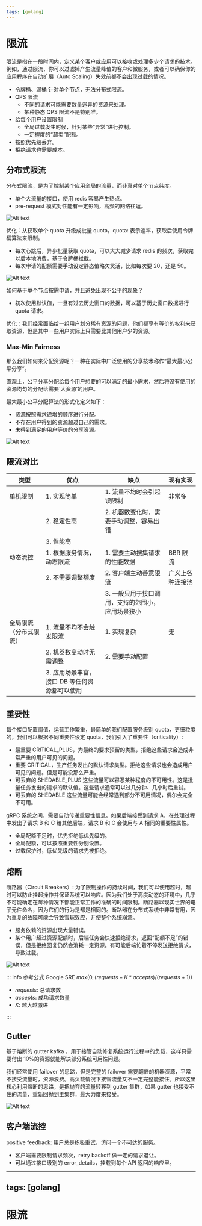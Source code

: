 ```yaml
---
tags: [golang]
---
```


# 限流

限流是指在一段时间内，定义某个客户或应用可以接收或处理多少个请求的技术。例如，通过限流，你可以过滤掉产生流量峰值的客户和微服务，或者可以确保你的应用程序在自动扩展（Auto Scaling）失效前都不会出现过载的情况。

- 令牌桶、漏桶 针对单个节点，无法分布式限流。
- QPS 限流
  - 不同的请求可能需要数量迥异的资源来处理。
  - 某种静态 QPS 限流不是特别准。
- 给每个用户设置限制
  - 全局过载发生时候，针对某些“异常”进行控制。
  - 一定程度的“超卖”配额。
- 按照优先级丢弃。
- 拒绝请求也需要成本。

## 分布式限流

分布式限流，是为了控制某个应用全局的流量，而非真对单个节点纬度。

- 单个大流量的接口，使用 redis 容易产生热点。
- pre-request 模式对性能有一定影响，高频的网络往返。

![Alt text](images/4-%E9%99%90%E6%B5%81/image.png)

优化：从获取单个 quota 升级成批量 quota。quota: 表示速率，获取后使用令牌桶算法来限制。

- 每次心跳后，异步批量获取 quota，可以大大减少请求 redis 的频次，获取完以后本地消费，基于令牌桶拦截。
- 每次申请的配额需要手动设定静态值略欠灵活，比如每次要 20，还是 50。

![Alt text](images/4-%E9%99%90%E6%B5%81/image-1.png)

如何基于单个节点按需申请，并且避免出现不公平的现象？

- 初次使用默认值，一旦有过去历史窗口的数据，可以基于历史窗口数据进行 quota 请求。

优化：我们经常面临给一组用户划分稀有资源的问题，他们都享有等价的权利来获取资源，但是其中一些用户实际上只需要比其他用户少的资源。

### Max-Min Fairness

那么我们如何来分配资源呢？一种在实际中广泛使用的分享技术称作“最大最小公平分享”。

直观上，公平分享分配给每个用户想要的可以满足的最小需求，然后将没有使用的资源均匀的分配给需要‘大资源’的用户。

最大最小公平分配算法的形式化定义如下：

- 资源按照需求递增的顺序进行分配。
- 不存在用户得到的资源超过自己的需求。
- 未得到满足的用户等价的分享资源。

![Alt text](images/4-%E9%99%90%E6%B5%81/image-2.png)

## 限流对比

| 类型                   | 优点                                          | 缺点                                              | 现有实现         |
| ---------------------- | --------------------------------------------- | ------------------------------------------------- | ---------------- |
| 单机限制               | 1. 实现简单                                   | 1. 流量不均时会引起误限制                         | 非常多           |
|                        | 2. 稳定性高                                   | 2. 机器数变化时，需要手动调整，容易出错           |                  |
|                        | 3. 性能高                                     |                                                   |                  |
| 动态流控               | 1. 根据服务情况，动态限流                     | 1. 需要主动搜集请求的性能数据                     | BBR 限流         |
|                        | 2. 不需要调整额度                             | 2. 客户端主动善意限流                             | 广义上各种连接池 |
|                        |                                               | 3. 一般只用于接口调用，支持的范围小，应用场景狭小 |                  |
| 全局限流（分布式限流） | 1. 流量不均不会触发限流                       | 1. 实现复杂                                       | 无               |
|                        | 2. 机器数变动时无需调整                       | 2. 需要手动配置                                   |                  |
|                        | 3. 应用场景丰富，接口 DB 等任何资源都可以使用 |                                                   |                  |

## 重要性

每个接口配置阈值，运营工作繁重，最简单的我们配置服务级别 quota，更细粒度的，我们可以根据不同重要性设定 quota，我们引入了重要性（criticality）:

- 最重要 CRITICAL_PLUS，为最终的要求预留的类型，拒绝这些请求会造成非常严重的用户可见的问题。
- 重要 CRITICAL，生产任务发出的默认请求类型。拒绝这些请求也会造成用户可见的问题。但是可能没那么严重。
- 可丢弃的 SHEDABLE_PLUS 这些流量可以容忍某种程度的不可用性。这是批量任务发出的请求的默认值。这些请求通常可以过几分钟、几小时后重试。
- 可丢弃的 SHEDABLE 这些流量可能会经常遇到部分不可用情况，偶尔会完全不可用。

gRPC 系统之间，需要自动传递重要性信息。如果后端接受到请求 A，在处理过程中发出了请求 B 和 C 给其他后端，请求 B 和 C 会使用与 A 相同的重要性属性。

- 全局配额不足时，优先拒绝低优先级的。
- 全局配额，可以按照重要性分别设置。
- 过载保护时，低优先级的请求先被拒绝。

## 熔断

断路器（Circuit Breakers）: 为了限制操作的持续时间，我们可以使用超时，超时可以防止挂起操作并保证系统可以响应。因为我们处于高度动态的环境中，几乎不可能确定在每种情况下都能正常工作的准确的时间限制。断路器以现实世界的电子元件命名，因为它们的行为是都是相同的。断路器在分布式系统中非常有用，因为重复的故障可能会导致雪球效应，并使整个系统崩溃。

- 服务依赖的资源出现大量错误。
- 某个用户超过资源配额时，后端任务会快速拒绝请求，返回“配额不足”的错误，但是拒绝回复仍然会消耗一定资源。有可能后端忙着不停发送拒绝请求，导致过载。

![Alt text](images/4-%E9%99%90%E6%B5%81/image-3.png)

::: info 参考公式 Google SRE
$max(0, (requests - K*accepts) / (requests + 1))$

- $requests$: 总请求数
- $accepts$: 成功请求数量
- $K$: 越大越激进

:::

## Gutter

基于熔断的 gutter kafka ，用于接管自动修复系统运行过程中的负载，这样只需要付出 10%的资源就能解决部分系统可用性问题。

我们经常使用 failover 的思路，但是完整的 failover 需要翻倍的机器资源，平常不接受流量时，资源浪费。高负载情况下接管流量又不一定完整能接住。所以这里核心利用熔断的思路，是把抛弃的流量转移到 gutter 集群，如果 gutter 也接受不住的流量，重新回抛到主集群，最大力度来接受。

![Alt text](images/4-%E9%99%90%E6%B5%81/image-4.png)

## 客户端流控

positive feedback: 用户总是积极重试，访问一个不可达的服务。

- 客户端需要限制请求频次，retry backoff 做一定的请求退让。
- 可以通过接口级别的 error_details，挂载到每个 API 返回的响应里。

---

## tags: [golang]

# 限流
